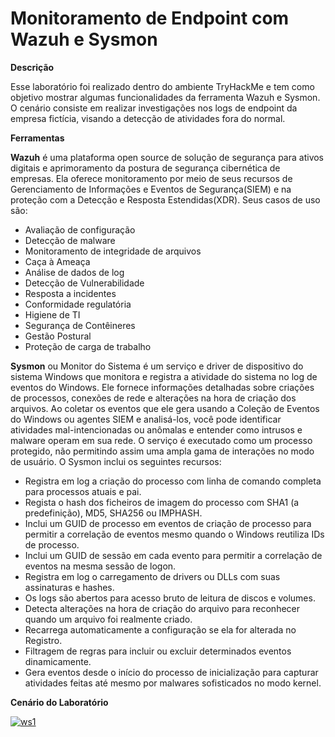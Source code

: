 # Monitoramento de Endpoint com Wazuh e Sysmon

<b>Descrição</b>

Esse laboratório foi realizado dentro do ambiente TryHackMe e tem como objetivo mostrar algumas funcionalidades da ferramenta Wazuh e Sysmon. O cenário consiste em realizar investigações nos logs de endpoint da empresa fictícia, visando a detecção de atividades fora do normal.

<b>Ferramentas</b>

<b>Wazuh</b> é uma plataforma open source de solução de segurança para ativos digitais e aprimoramento da postura de segurança cibernética de empresas. Ela oferece monitoramento por meio de seus recursos de Gerenciamento de Informações e Eventos de Segurança(SIEM) e na proteção com a Detecção e Resposta Estendidas(XDR). Seus casos de uso são:

- Avaliação de configuração
- Detecção de malware
- Monitoramento de integridade de arquivos
- Caça à Ameaça
- Análise de dados de log
- Detecção de Vulnerabilidade
- Resposta a incidentes
- Conformidade regulatória
- Higiene de TI
- Segurança de Contêineres
- Gestão Postural
- Proteção de carga de trabalho

<b>Sysmon</b> ou Monitor do Sistema é um serviço e driver de dispositivo do sistema Windows que monitora e registra a atividade do sistema no log de eventos do Windows. Ele fornece informações detalhadas sobre criações de processos, conexões de rede e alterações na hora de criação dos arquivos. Ao coletar os eventos que ele gera usando a Coleção de Eventos do Windows ou agentes SIEM e analisá-los, você pode identificar atividades mal-intencionadas ou anômalas e entender como intrusos e malware operam em sua rede. O serviço é executado como um processo protegido, não permitindo assim uma ampla gama de interações no modo de usuário. O Sysmon inclui os seguintes recursos:

- Registra em log a criação do processo com linha de comando completa para processos atuais e pai.
- Regista o hash dos ficheiros de imagem do processo com SHA1 (a predefinição), MD5, SHA256 ou IMPHASH.
- Inclui um GUID de processo em eventos de criação de processo para permitir a correlação de eventos mesmo quando o Windows reutiliza IDs de processo.
- Inclui um GUID de sessão em cada evento para permitir a correlação de eventos na mesma sessão de logon.
- Registra em log o carregamento de drivers ou DLLs com suas assinaturas e hashes.
- Os logs são abertos para acesso bruto de leitura de discos e volumes.
- Detecta alterações na hora de criação do arquivo para reconhecer quando um arquivo foi realmente criado.
- Recarrega automaticamente a configuração se ela for alterada no Registro.
- Filtragem de regras para incluir ou excluir determinados eventos dinamicamente.
- Gera eventos desde o início do processo de inicialização para capturar atividades feitas até mesmo por malwares sofisticados no modo kernel.

<b>Cenário do Laboratório</b>

<a href='https://postimg.cc/7b9StyPG' target='_blank'><img src='https://i.postimg.cc/L6KvXHrT/ws1.jpg' border='0' alt='ws1'/></a>


